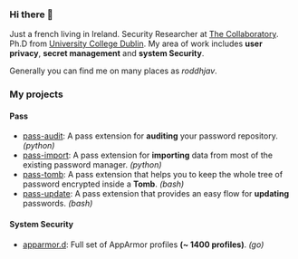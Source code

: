 ### Hi there 👋 

Just a french living in Ireland. Security Researcher at [The Collaboratory](https://www.collaboratory.ie). Ph.D from [University College Dublin](https://www.ucd.ie). My area of work includes **user privacy**, **secret management** and **system Security**.

Generally you can find me on many places as *roddhjav*.


### My projects

#### Pass

- [pass-audit]: A pass extension for **auditing** your password repository. *(python)*
- [pass-import]: A pass extension for **importing** data from most of the existing password manager. *(python)*
- [pass-tomb]: A pass extension that helps you to keep the whole tree of password encrypted inside a **Tomb**. *(bash)*
- [pass-update]: A pass extension that provides an easy flow for **updating** passwords. *(bash)*


#### System Security

- [apparmor.d]: Full set of AppArmor profiles **(~ 1400 profiles)**. *(go)*



[apparmor.d]: https://github.com/roddhjav/apparmor.d
[pass-audit]: https://github.com/roddhjav/pass-audit
[pass-import]: https://github.com/roddhjav/pass-import
[pass-tomb]: https://github.com/roddhjav/pass-tomb
[pass-update]: https://github.com/roddhjav/pass-update
